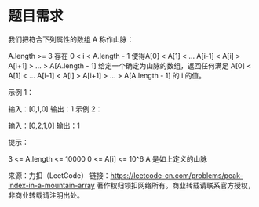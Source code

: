 # 题目需求

我们把符合下列属性的数组 A 称作山脉：

A.length >= 3
存在 0 < i < A.length - 1 使得A[0] < A[1] < ... A[i-1] < A[i] > A[i+1] > ... > A[A.length - 1]
给定一个确定为山脉的数组，返回任何满足 A[0] < A[1] < ... A[i-1] < A[i] > A[i+1] > ... > A[A.length - 1] 的 i 的值。

 

示例 1：

输入：[0,1,0]
输出：1
示例 2：

输入：[0,2,1,0]
输出：1


提示：

3 <= A.length <= 10000
0 <= A[i] <= 10^6
A 是如上定义的山脉


来源：力扣（LeetCode）
链接：https://leetcode-cn.com/problems/peak-index-in-a-mountain-array
著作权归领扣网络所有。商业转载请联系官方授权，非商业转载请注明出处。